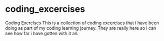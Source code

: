 # coding_excercises
Coding Exercises
This is a collection of coding excercises that i have been doing as part of my coding learning journey. They are really here so i can see how far i have gotten with it all.
